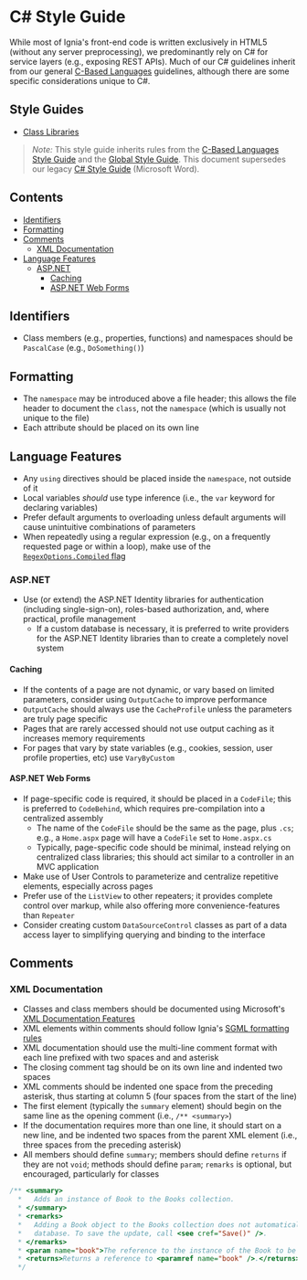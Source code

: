 # C# Style Guide

While most of Ignia's front-end code is written exclusively in HTML5 (without any server preprocessing), we predominantly rely on C# for service layers (e.g., exposing REST APIs). Much of our C# guidelines inherit from our general [C-Based Languages](../README.md) guidelines, although there are some specific considerations unique to C#.

## Style Guides
- [Class Libraries](../C%23/Class%20Libraries.md)

> *Note:* This style guide inherits rules from the [C-Based Languages Style Guide](../README.md) and the [Global Style Guide](../../README.md). This document supersedes our legacy [C# Style Guide](../Legacy/C%23.StyleGuide.doc) (Microsoft Word).

## Contents
- [Identifiers](#identifiers)
- [Formatting](#formatting)
- [Comments](#comments)
  - [XML Documentation](#xml-documentation)
- [Language Features](#language-features)
  - [ASP.NET](#aspnet)
    - [Caching](#caching)
    - [ASP.NET Web Forms](#aspnet-web-forms)

<!--
  - [Acknowledgments](#acknowledgments)
  -->

## Identifiers
- Class members (e.g., properties, functions) and namespaces should be `PascalCase` (e.g., `DoSomething()`)

## Formatting
- The `namespace` may be introduced above a file header; this allows the file header to document the `class`, not the `namespace` (which is usually not unique to the file)
- Each attribute should be placed on its own line

## Language Features
- Any `using` directives should be placed inside the `namespace`, not outside of it
- Local variables *should* use type inference (i.e., the `var` keyword for declaring variables)
- Prefer default arguments to overloading unless default arguments will cause unintuitive combinations of parameters
- When repeatedly using a regular expression (e.g., on a frequently requested page or within a loop), make use of the [`RegexOptions.Compiled` flag](https://msdn.microsoft.com/en-us/library/system.text.regularexpressions.regexoptions(v=vs.110).aspx)

### ASP.NET
- Use (or extend) the ASP.NET Identity libraries for authentication (including single-sign-on), roles-based authorization, and, where practical, profile management
  - If a custom database is necessary, it is preferred to write providers for the ASP.NET Identity libraries than to create a completely novel system

#### Caching
- If the contents of a page are not dynamic, or vary based on limited parameters, consider using `OutputCache` to improve performance
- `OutputCache` should always use the `CacheProfile` unless the parameters are truly page specific
- Pages that are rarely accessed should not use output caching as it increases memory requirements
- For pages that vary by state variables (e.g., cookies, session, user profile properties, etc) use `VaryByCustom`

#### ASP.NET Web Forms
- If page-specific code is required, it should be placed in a `CodeFile`; this is preferred to `CodeBehind`, which requires pre-compilation into a centralized assembly
  - The name of the `CodeFile` should be the same as the page, plus `.cs`; e.g., a `Home.aspx` page will have a `CodeFile` set to `Home.aspx.cs`
  - Typically, page-specific code should be minimal, instead relying on centralized class libraries; this should act similar to a controller in an MVC application
- Make use of User Controls to parameterize and centralize repetitive elements, especially across pages
- Prefer use of the `ListView` to other repeaters; it provides complete control over markup, while also offering more convenience-features than `Repeater`
- Consider creating custom `DataSourceControl` classes as part of a data access layer to simplifying querying and binding to the interface

## Comments

### XML Documentation
- Classes and class members should be documented using Microsoft's [XML Documentation Features](https://msdn.microsoft.com/en-us/library/z04awywx.aspx)
- XML elements within comments should follow Ignia's [SGML formatting rules](../../SGML-Based%20Languages/README.md)
- XML documentation should use the multi-line comment format with each line prefixed with two spaces and and asterisk
- The closing comment tag should be on its own line and indented two spaces
- XML comments should be indented one space from the preceding asterisk, thus starting at column 5 (four spaces from the start of the line)
- The first element (typically the `summary` element) should begin on the same line as the opening comment (i.e., `/** <summary>`)
- If the documentation requires more than one line, it should start on a new line, and be indented two spaces from the parent XML element (i.e., three spaces from the preceding asterisk)
- All members should define `summary`; members should define `returns` if they are not `void`; methods should define `param`; `remarks` is optional, but encouraged, particularly for classes

```c#
/** <summary>
  *   Adds an instance of Book to the Books collection.
  * </summary>
  * <remarks>
  *   Adding a Book object to the Books collection does not automatically save the instance of the Book to the
  *   database. To save the update, call <see cref="Save()" />.
  * </remarks>
  * <param name="book">The reference to the instance of the Book to be added to the Books collection.</param>
  * <returns>Returns a reference to <paramref name="book" />.</returns>
  */
```
<!--
## Acknowledgments
-->